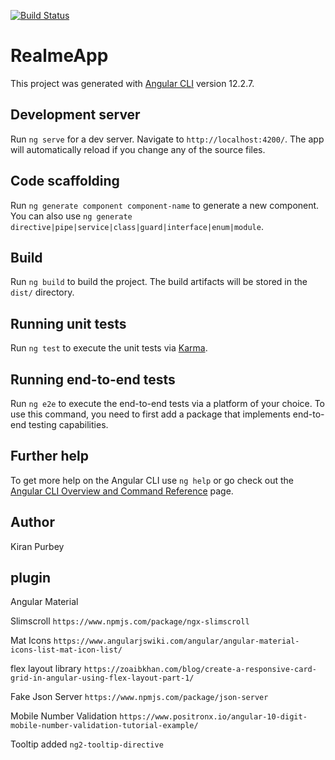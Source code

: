 [![Build Status](https://travis-ci.org/gothinkster/angular-realworld-example-app.svg?branch=master)](https://travis-ci.org/gothinkster/angular-realworld-example-app)

# RealmeApp

This project was generated with [Angular CLI](https://github.com/angular/angular-cli) version 12.2.7.

## Development server

Run `ng serve` for a dev server. Navigate to `http://localhost:4200/`. The app will automatically reload if you change any of the source files.

## Code scaffolding

Run `ng generate component component-name` to generate a new component. You can also use `ng generate directive|pipe|service|class|guard|interface|enum|module`.

## Build

Run `ng build` to build the project. The build artifacts will be stored in the `dist/` directory.

## Running unit tests

Run `ng test` to execute the unit tests via [Karma](https://karma-runner.github.io).

## Running end-to-end tests

Run `ng e2e` to execute the end-to-end tests via a platform of your choice. To use this command, you need to first add a package that implements end-to-end testing capabilities.

## Further help

To get more help on the Angular CLI use `ng help` or go check out the [Angular CLI Overview and Command Reference](https://angular.io/cli) page.


## Author
Kiran Purbey



## plugin
Angular Material

Slimscroll  `https://www.npmjs.com/package/ngx-slimscroll`

Mat Icons `https://www.angularjswiki.com/angular/angular-material-icons-list-mat-icon-list/`

flex layout library `https://zoaibkhan.com/blog/create-a-responsive-card-grid-in-angular-using-flex-layout-part-1/`

Fake Json Server   `https://www.npmjs.com/package/json-server`

Mobile Number Validation  `https://www.positronx.io/angular-10-digit-mobile-number-validation-tutorial-example/`

Tooltip added `ng2-tooltip-directive`
